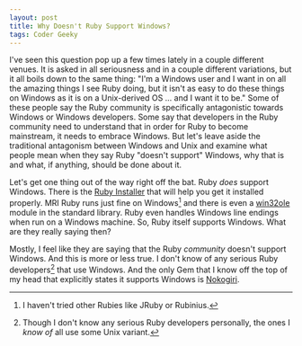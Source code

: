```yaml
---
layout: post
title: Why Doesn't Ruby Support Windows?
tags: Coder Geeky
---
```


I've seen this question pop up a few times lately in a couple different venues. It is asked in all seriousness and in a couple different variations, but it all boils down to the same thing: "I'm a Windows user and I want in on all the amazing things I see Ruby doing, but it isn't as easy to do these things on Windows as it is on a Unix-derived OS ... and I want it to be." Some of these people say the Ruby community is specifically antagonistic towards Windows or Windows developers. Some say that developers in the Ruby community need to understand that in order for Ruby to become mainstream, it needs to embrace Windows. But let's leave aside the traditional antagonism between Windows and Unix and examine what people mean when they say Ruby "doesn't support" Windows, why that is and what, if anything, should be done about it.

Let's get one thing out of the way right off the bat. Ruby *does* support Windows. There is the [Ruby Installer][installer] that will help you get it installed properly. MRI Ruby runs just fine on Windows[^1] and there is even a [win32ole][win32ole] module in the standard library. Ruby even handles Windows line endings when run on a Windows machine. So, Ruby itself supports Windows. What are they really saying then?

Mostly, I feel like they are saying that the Ruby *community* doesn't support Windows. And this is more or less true. I don't know of any serious Ruby developers[^2] that use Windows. And the only Gem that I know off the top of my head that explicitly states it supports Windows is [Nokogiri][nokogiri].

[^1]: I haven't tried other Rubies like JRuby or Rubinius.
[^2]: Though I don't know any serious Ruby developers personally, the ones I *know of* all use some Unix variant.

[installer]: http://rubyinstaller.org/
[nokogiri]: http://nokogiri.org/
[win32ole]: http://rubydoc.info/stdlib/win32ole/index
